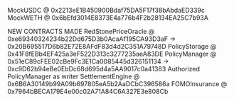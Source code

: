 MockUSDC @ 0x2213eE1B450900Bdaf75DA5F17f38bAbdaED339c
MockWETH @ 0x6bEfd3014E8373E4a776b4F2b28134EA25C7b93A 

NEW CONTRACTS MADE
RedStonePriceOracle @ 0xe69340324234b22Dd675D3b0AcaAf195CA93D3aF -> 0x20B695517D6b82E72E8AFdF83d4d2C351A79748D
   PolicyStorage      @ 0x41F8fEBb4EF425a3eF522D313c3277235aeA83DE
   PolicyManager      @ 0x51eC89cFEE02cBe9Fc3E1Ca0085445d326151134 -> 0xc9D62b94eBe0EbDc68d695d4a5AA9017c0a41383
   Authorized PolicyManager as writer
   SettlementEngine   @ 0x6B6A30149b99A09b697805eA5b2AaDCbC396586a
   FOMOInsurance      @ 0x7964bBECA179E4e00c02A71A84C6A327E3e808Cb


